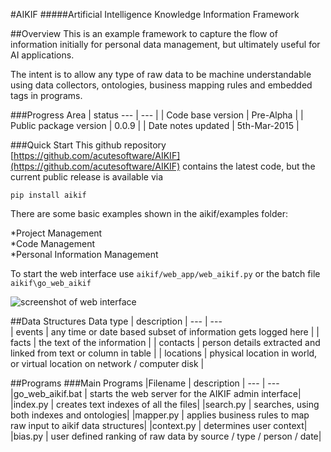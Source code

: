 #AIKIF
#####Artificial Intelligence Knowledge Information Framework

##Overview
This is an example framework to capture the flow of information initially for personal data management, but ultimately useful for AI applications.<br />

The intent is to allow any type of raw data to be machine understandable using data collectors, ontologies, business mapping rules and embedded tags in programs.

###Progress
Area | status
 --- | --- |
| Code base version            | Pre-Alpha    |
| Public package version | 0.0.9        |
| Date notes updated     | 5th-Mar-2015   |


###Quick Start
This github repository [https://github.com/acutesoftware/AIKIF](https://github.com/acutesoftware/AIKIF) contains the latest code, but the current public release is available via

`pip install aikif`

There are some basic examples shown in the aikif/examples folder:<br />

*Project Management<br/>
*Code Management<br/>
*Personal Information Management<br/>

To start the web interface use `aikif/web_app/web_aikif.py` or the batch file `aikif\go_web_aikif`
 
![screenshot of web interface](https://github.com/acutesoftware/AIKIF/blob/master/doc/web-if-v01.jpg "Screenshot of web interface") 
 


##Data Structures
Data type | description |
 --- | ---                
| events     | any time or date based subset of information gets logged here  |
| facts      | the text of the information |
| contacts   | person details extracted and linked from text or column in table |
| locations  | physical location in world, or virtual location on network / computer disk |
 
 
##Programs
###Main Programs
|Filename | description |
 --- | ---      
|go_web_aikif.bat | starts the web server for the AIKIF admin interface|
|index.py		| creates text indexes of all the files|
|search.py		| searches, using both indexes and ontologies|
|mapper.py       | applies business rules to map raw input to aikif data structures|
|context.py      | determines user context|
|bias.py         | user defined ranking of raw data by source / type / person / date|




